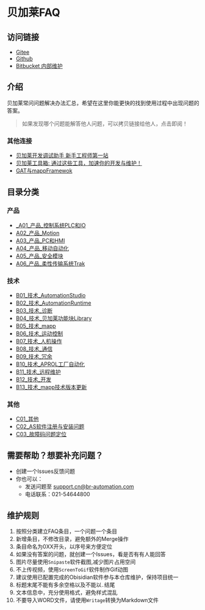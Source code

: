 # 贝加莱FAQ
## 访问链接
- [Gitee](https://gitee.com/yzydeer/BuR-FAQ)
- [Github](https://github.com/Yunis-YuanZhiyi/BR-CN-FAQ)
- [Bitbucket 内部维护](https://bitbucket.br-automation.com/projects/FIWW/repos/faq/browse)

## 介绍
贝加莱常问问题解决办法汇总，希望在这里你能更快的找到使用过程中出现问题的答案。
> 如果发现哪个问题能解答他人问题，可以拷贝链接给他人，点击即阅！

### 其他连接
- [贝加莱开发调试助手 新手工程师第一站](https://gitee.com/yzydeer/BuR_Assistant)
- [贝加莱工具箱: 通过这些工具，加速你的开发与维护！](https://gitee.com/yzydeer/BuR_Toolkit)
- [GAT与mappFramewok](https://gitee.com/yzydeer/GAT)

## 目录分类

### 产品
- [_A01_产品_控制系统PLC和IO](A01_产品_控制系统PLC和IO/_A01_产品_控制系统PLC和IO.md)
- [A02_产品_Motion](A02_产品_Motion/A02_产品_Motion.md)
- [A03_产品_PC和HMI](A03_产品_PC和HMI/A03_产品_PC和HMI.md)
- [A04_产品_移动自动化](A04_产品_移动自动化/A04_产品_移动自动化.md)
- [A05_产品_安全模块](A05_产品_安全模块/A05_产品_安全模块.md)
- [A06_产品_柔性传输系统Trak](A06_产品_柔性传输系统Trak/A06_产品_柔性传输系统Trak.md)

### 技术
- [B01_技术_AutomationStudio](B01_技术_AutomationStudio/B01_技术_AutomationStudio.md)
- [B02_技术_AutomationRuntime](B02_技术_AutomationRuntime/B02_技术_AutomationRuntime.md)
- [B03_技术_诊断](B03_技术_诊断/B03_技术_诊断.md)
- [B04_技术_贝加莱功能块Library](B04_技术_贝加莱功能库Library/B04_技术_贝加莱功能块Library.md)
- [B05_技术_mapp](B05_技术_mapp/B05_技术_mapp.md)
- [B06_技术_运动控制](B06_技术_运动控制/B06_技术_运动控制.md)
- [B07_技术_人机操作](B07_技术_人机操作/B07_技术_人机操作.md)
- [B08_技术_通信](B08_技术_通信/B08_技术_通信.md)
- [B09_技术_冗余](B09_技术_冗余/B09_技术_冗余.md)
- [B10_技术_APROL工厂自动化](B10_技术_APROL工厂自动化/B10_技术_APROL工厂自动化.md)
- [B11_技术_远程维护](B11_技术_远程维护/B11_技术_远程维护.md)
- [B12_技术_开发](B12_技术_开发/B12_技术_开发.md)
- [B13_技术_mapp技术版本更新](B13_技术_mapp技术版本更新/B13_技术_mapp技术版本更新.md)

### 其他
- [C01_其他](C01_其他/C01_其他.md)
- [C02_AS软件注册与安装问题](C02_AS软件注册与安装问题/C02_AS软件注册与安装问题.md)
- [C03_故障码问题定位](C03_故障码问题定位/C03_故障码问题定位.md)

## 需要帮助？想要补充问题？
- 创建一个Issues反馈问题
- 你也可以：
    - 发送问题至 support.cn@br-automation.com
    - 电话联系：021-54644800

## 维护规则
1. 按照分类建立FAQ条目，一个问题一个条目
2. 新增条目，不修改目录，避免额外的Merge操作
3. 条目命名为0XX开头，以序号来方便定位
4. 如果没有答案的问题，就创建一个Issues，看是否有有人能回答
5. 图片尽量使用`Snipaste`软件截图,减少图片占用空间
6. 不上传视频，使用`ScreenToGif`软件制作Gif动图
7. 建议使用已配置完成的Obisidian软件参与本仓库维护，保持项目统一
8. 标题末尾不能有多余空格以及不能以`.`结尾
9. 文本信息中，充分使用格式，避免样式混乱
10. 不要导入WORD文件，请使用`Writage`转换为Markdown文件